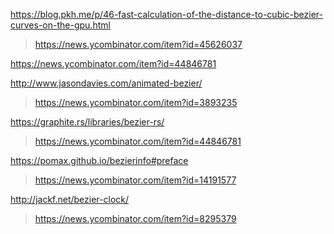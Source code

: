 https://blog.pkh.me/p/46-fast-calculation-of-the-distance-to-cubic-bezier-curves-on-the-gpu.html
> https://news.ycombinator.com/item?id=45626037

https://news.ycombinator.com/item?id=44846781

http://www.jasondavies.com/animated-bezier/
> https://news.ycombinator.com/item?id=3893235

https://graphite.rs/libraries/bezier-rs/
> https://news.ycombinator.com/item?id=44846781

https://pomax.github.io/bezierinfo#preface
> https://news.ycombinator.com/item?id=14191577

http://jackf.net/bezier-clock/
> https://news.ycombinator.com/item?id=8295379